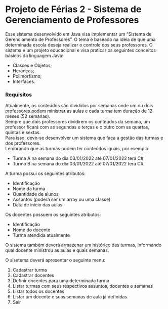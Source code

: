 # Projeto de Férias 2 - Sistema de Gerenciamento de Professores

Esse sistema desenvolvido em Java visa implementar um “Sistema de Gerenciamento de Professores”.
O tema é baseado na ideia de que uma determinada escola deseja realizar o controle dos seus professores.
O sistema é um projeto educacional e visa praticar os seguintes conceitos básicos da linguagem Java:

- Classes e Objetos;
- Heranças;
- Polimorfismo;
- Interfaces.

### Requisitos

Atualmente, os conteúdos são divididos por semanas onde um ou dois professores podem ministrar as aulas e cada turma tem duração de 12 meses (52 semanas).      
Sempre que dois professores dividirem os conteúdos da semana, um professor ficará com as segundas e terças e o outro com as quartas, quintas e sextas.      
Para isso, deve-se desenvolver um sistema que faça a gestão das turmas e dos professores.     
Lembrando que as turmas podem ter conteúdos iguais, por exemplo:
- Turma A na semana do dia 03/01/2022 até 07/01/2022 terá C#
- Turma B na semana do dia 03/01/2022 até 07/01/2022 terá C#     

A turma possui os seguintes atributos:
- Identificação
- Nome da turma
- Quantidade de alunos
- Assuntos (poderá ser um array ou uma classe)
- Data de início das aulas

Os docentes possuem os seguintes atributos:
- Identificação
- Nome do docente
- Turma atendida atualmente

O sistema também deverá armazenar um histórico das turmas, informando qual docente ministrou as aulas e quais semanas.      

O sisetema deverá apresentar o seguinte menu:     
1. Cadastrar turma
2. Cadastrar docentes
3. Definir docentes para uma determinada turma
4. Listar turmas com seus respectivos assuntos, docentes e semanas
5. Listar todos os docentes
6. Listar um docente e suas semanas de aula já definidas
7. Sair

